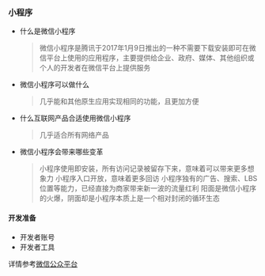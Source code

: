 ### 小程序
- 什么是微信小程序
  > 微信小程序是腾讯于2017年1月9日推出的一种不需要下载安装即可在微信平台上使用的应用程序，主要提供给企业、政府、媒体、其他组织或个人的开发者在微信平台上提供服务
- 微信小程序可以做什么
  > 几乎能和其他原生应用实现相同的功能，且更加方便
- 什么互联网产品合适使用微信小程序
  > 几乎适合所有网络产品
- 微信小程序会带来哪些变革
  > 小程序使用即安装，所有访问记录被留存下来，意味着可以带来更多想象力
  > 小程序入口开放，意味着更多回访
  > 小程序独有的广告、搜索、LBS位置等能力，已经直接为商家带来新一波的流量红利
  > 阳面是微信小程序的火爆，阴面却是小程序本质上是一个相对封闭的循环生态
  
#### 开发准备
- 开发者账号
- 开发者工具

详情参考[微信公众平台](mp.weixin.qq.com)